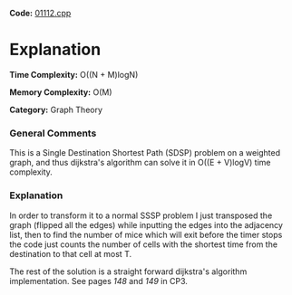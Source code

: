 **Code:** [01112.cpp](./01112.cpp)

# Explanation

**Time Complexity:** O((N + M)logN)

**Memory Complexity:** O(M)

**Category:** Graph Theory

### General Comments

This is a Single Destination Shortest Path (SDSP) problem on a weighted graph, and thus dijkstra's algorithm can solve it in O((E + V)logV) time complexity.

### Explanation

In order to transform it to a normal SSSP problem I just transposed the graph (flipped all the edges) while inputting the edges into the adjacency list, then to find the number of mice which will exit before the timer stops the code just counts the number of cells with the shortest time from the destination to that cell at most T.

The rest of the solution is a straight forward dijkstra's algorithm implementation. See pages *148* and *149* in CP3.
